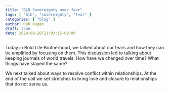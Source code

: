 ```yaml
---
title: "BLB Sovereignty over fear"
tags: [ "blb", "sovereignty", "fear" ]
categories: [ "blog" ]
author: Rob Nugen
draft: true
date: 2020-09-28T21:03:15+09:00
---
```


Today in Bold Life Brotherhood, we talked about our fears and how they
can be amplified by focusing on them.  This discussion led to talking
about keeping journals of world travels.  How have we changed over
time?  What things have stayed the same?

We next talked about ways to resolve conflict within relationships.
At the end of the call we set stretches to bring love and closure to
relationships that do not serve us.

